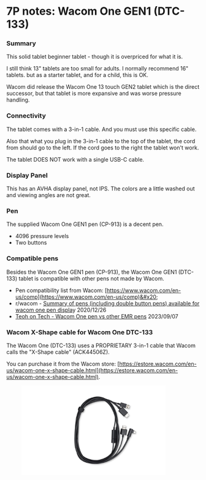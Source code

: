 # 7P notes: Wacom One GEN1 (DTC-133)

### **Summary**

This solid tablet beginner tablet - though it is overpriced for what it is.

I still think 13" tablets are too small for adults. I normally recommend 16" tablets. but as a starter tablet, and for a child, this is OK.

Wacom did release the Wacom One 13 touch GEN2 tablet which is the direct successor, but that tablet is more expansive and was worse pressure handling.

### **Connectivity**

The tablet comes with a 3-in-1 cable. And you must use this specific cable.

Also that what you plug in the 3-in-1 cable to the top of the tablet, the cord from should go to the left. If the cord goes to the right the tablet won't work.

The tablet DOES NOT work with a single USB-C cable.

### **Display Panel**

This has an AVHA display panel, not IPS. The colors are a little washed out and viewing angles are not great.

### **Pen**

The supplied Wacom One GEN1 pen (CP-913) is a decent pen.

* 4096 pressure levels
* Two buttons

### Compatible pens

Besides the Wacom One GEN1 pen (CP-913), the Wacom One GEN1 (DTC-133) tablet is compatible with other pens not made by Wacom. &#x20;

* Pen compatibility list from Wacom: [https://www.wacom.com/en-us/comp](https://www.wacom.com/en-us/comp)&#x20;
* r/wacom - [Summary of pens (including double button pens) available for wacom one pen displa](https://www.reddit.com/r/wacom/comments/kkfip3/summary\_of\_pens\_including\_double\_button\_pens/)y 2020/12/26
* [Teoh on Tech - Wacom One pen vs other EMR pens](https://www.youtube.com/watch?v=rCXvaMhW3xI) 2023/09/07&#x20;

### Wacom X-Shape cable for Wacom One DTC-133

The Wacom One (DTC-133) uses a PROPRIETARY 3-in-1 cable that Wacom calls the "X-Shape cable" (ACK44506Z).

You can purchase it from the Wacom store: [https://estore.wacom.com/en-us/wacom-one-x-shape-cable.html](https://estore.wacom.com/en-us/wacom-one-x-shape-cable.html).



<div align="left">

<figure><img src="../../../.gitbook/assets/ack44506z_main (2).jpg" alt="" width="375"><figcaption></figcaption></figure>

</div>





